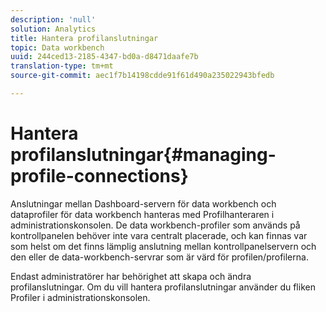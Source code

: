 ```yaml
---
description: 'null'
solution: Analytics
title: Hantera profilanslutningar
topic: Data workbench
uuid: 244ced13-2185-4347-bd0a-d8471daafe7b
translation-type: tm+mt
source-git-commit: aec1f7b14198cdde91f61d490a235022943bfedb

---
```



# Hantera profilanslutningar{#managing-profile-connections}

Anslutningar mellan Dashboard-servern för data workbench och dataprofiler för data workbench hanteras med Profilhanteraren i administrationskonsolen. De data workbench-profiler som används på kontrollpanelen behöver inte vara centralt placerade, och kan finnas var som helst om det finns lämplig anslutning mellan kontrollpanelservern och den eller de data-workbench-servrar som är värd för profilen/profilerna.

Endast administratörer har behörighet att skapa och ändra profilanslutningar. Om du vill hantera profilanslutningar använder du fliken Profiler i administrationskonsolen.
